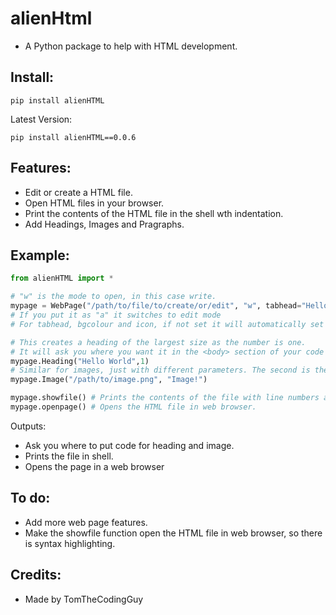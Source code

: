 # alienHtml
- A Python package to help with HTML development.

## Install:
```
pip install alienHTML
```
Latest Version:
```
pip install alienHTML==0.0.6
```

## Features:
- Edit or create a HTML file.
- Open HTML files in your browser.
- Print the contents of the HTML file in the shell wth indentation. 
- Add Headings, Images and Pragraphs.

## Example:
```python
from alienHTML import *

# "w" is the mode to open, in this case write. 
mypage = WebPage("/path/to/file/to/create/or/edit", "w", tabhead="Hello World", bgcolour="powderblue",icon="path/to/icon.ico")
# If you put it as "a" it switches to edit mode
# For tabhead, bgcolour and icon, if not set it will automatically set itself to some defaults.

# This creates a heading of the largest size as the number is one.
# It will ask you where you want it in the <body> section of your code
mypage.Heading("Hello World",1)
# Similar for images, just with different parameters. The second is the alt text.
mypage.Image("/path/to/image.png", "Image!")

mypage.showfile() # Prints the contents of the file with line numbers and indentation.
mypage.openpage() # Opens the HTML file in web browser.						             
```
Outputs:

- Ask you where to put code for heading and image.
- Prints the file in shell.
- Opens the page in a web browser

## To do:

- Add more web page features.
- Make the showfile function open the HTML file in web browser, so there is syntax highlighting.

## Credits:

- Made by TomTheCodingGuy